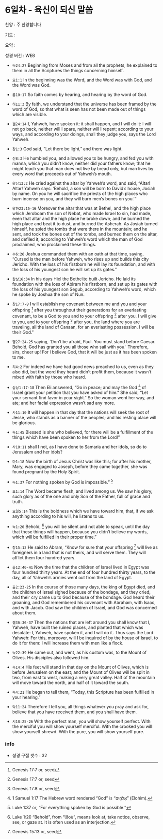 # 6일차 - 육신이 되신 말씀

찬양 : 주 찬양합니다

기도 : 

요약 : 

성경 버전 : WEB

- `눅24:27` Beginning from Moses and from all the prophets, he explained to them in all the Scriptures the things concerning himself.

- `요1:1` In the beginning was the Word, and the Word was with God, and the Word was God.

- `롬10:17` So faith comes by hearing, and hearing by the word of God.

- `히11:3` By faith, we understand that the universe has been framed by the word of God, so that what is seen has not been made out of things which are visible.

- `겔24:14` I, Yahweh, have spoken it: it shall happen, and I will do it: I will not go back, neither will I spare, neither will I repent; according to your ways, and according to your doings, shall they judge you, says the Lord Yahweh.

- `창1:3` God said, “Let there be light,” and there was light.

- `신8:3` He humbled you, and allowed you to be hungry, and fed you with manna, which you didn’t know, neither did your fathers know; that he might teach you that man does not live by bread only, but man lives by every word that proceeds out of Yahweh’s mouth.

- `왕상13:2` He cried against the altar by Yahweh’s word, and said, “Altar! Altar! Yahweh says: ‘Behold, a son will be born to David’s house, Josiah by name. On you he will sacrifice the priests of the high places who burn incense on you, and they will burn men’s bones on you.’”

- `왕하23:15-16` Moreover the altar that was at Bethel, and the high place which Jeroboam the son of Nebat, who made Israel to sin, had made, even that altar and the high place he broke down; and he burned the high place and beat it to dust, and burned the Asherah. As Josiah turned himself, he spied the tombs that were there in the mountain; and he sent, and took the bones out of the tombs, and burned them on the altar, and defiled it, according to Yahweh’s word which the man of God proclaimed, who proclaimed these things.

- `수6:26` Joshua commanded them with an oath at that time, saying, “Cursed is the man before Yahweh, who rises up and builds this city Jericho. With the loss of his firstborn he will lay its foundation, and with the loss of his youngest son he will set up its gates.”

- `왕상16:34` In his days Hiel the Bethelite built Jericho. He laid its foundation with the loss of Abiram his firstborn, and set up its gates with the loss of his youngest son Segub, according to Yahweh’s word, which he spoke by Joshua the son of Nun.

- `창17:7-8` I will establish my covenant between me and you and your offspring [^Gen17:7a] after you throughout their generations for an everlasting covenant, to be a God to you and to your offspring [^Gen17:7b] after you. I will give to you, and to your offspring [^Gen17:8a] after you, the land where you are traveling, all the land of Canaan, for an everlasting possession. I will be their God.”
[^Gen17:7a]: Genesis 17:7 or, seed 
[^Gen17:7b]: Genesis 17:7 or, seed 
[^Gen17:8a]: Genesis 17:8 or, seed 


- `행27:24-25` saying, ‘Don’t be afraid, Paul. You must stand before Caesar. Behold, God has granted you all those who sail with you.’ Therefore, sirs, cheer up! For I believe God, that it will be just as it has been spoken to me.

- `히4:2` For indeed we have had good news preached to us, even as they also did, but the word they heard didn’t profit them, because it wasn’t mixed with faith by those who heard.

- `삼상1:17-18` Then Eli answered, “Go in peace; and may the God [^1Sam1:17a] of Israel grant your petition that you have asked of him.” She said, “Let your servant find favor in your sight.” So the woman went her way, and ate; and her facial expression wasn’t sad any more.
[^1Sam1:17a]: 1 Samuel 1:17 The Hebrew word rendered “God” is “אֱלֹהִ֑ים” (Elohim). 


- `사11:10` It will happen in that day that the nations will seek the root of Jesse, who stands as a banner of the peoples; and his resting place will be glorious.

- `눅1:45` Blessed is she who believed, for there will be a fulfillment of the things which have been spoken to her from the Lord!”

- `사10:11` shall I not, as I have done to Samaria and her idols, so do to Jerusalem and her idols?

- `마1:18` Now the birth of Jesus Christ was like this; for after his mother, Mary, was engaged to Joseph, before they came together, she was found pregnant by the Holy Spirit.

- `눅1:37` For nothing spoken by God is impossible.” [^Luke1:37a]
[^Luke1:37a]: Luke 1:37 or, “For everything spoken by God is possible.” 


- `요1:14` The Word became flesh, and lived among us. We saw his glory, such glory as of the one and only Son of the Father, full of grace and truth.

- `요일5:14` This is the boldness which we have toward him, that, if we ask anything according to his will, he listens to us.

- `눅1:20` Behold, [^Luke1:20a] you will be silent and not able to speak, until the day that these things will happen, because you didn’t believe my words, which will be fulfilled in their proper time.”
[^Luke1:20a]: Luke 1:20 “Behold”, from “ἰδοὺ”, means look at, take notice, observe, see, or gaze at. It is often used as an interjection. 


- `창15:13` He said to Abram, “Know for sure that your offspring [^Gen15:13a] will live as foreigners in a land that is not theirs, and will serve them. They will afflict them four hundred years.
[^Gen15:13a]: Genesis 15:13 or, seed 


- `출12:40-41` Now the time that the children of Israel lived in Egypt was four hundred thirty years. At the end of four hundred thirty years, to the day, all of Yahweh’s armies went out from the land of Egypt.

- `출2:23-25` In the course of those many days, the king of Egypt died, and the children of Israel sighed because of the bondage, and they cried, and their cry came up to God because of the bondage. God heard their groaning, and God remembered his covenant with Abraham, with Isaac, and with Jacob. God saw the children of Israel, and God was concerned about them.

- `겔36:36-37` Then the nations that are left around you shall know that I, Yahweh, have built the ruined places, and planted that which was desolate: I, Yahweh, have spoken it, and I will do it. Thus says the Lord Yahweh: For this, moreover, will I be inquired of by the house of Israel, to do it for them: I will increase them with men like a flock.

- `눅22:39` He came out, and went, as his custom was, to the Mount of Olives. His disciples also followed him.

- `슥14:4` His feet will stand in that day on the Mount of Olives, which is before Jerusalem on the east; and the Mount of Olives will be split in two, from east to west, making a very great valley. Half of the mountain will move toward the north, and half of it toward the south.

- `눅4:21` He began to tell them, “Today, this Scripture has been fulfilled in your hearing.”

- `막11:24` Therefore I tell you, all things whatever you pray and ask for, believe that you have received them, and you shall have them.

- `시18:25-26` With the perfect man, you will show yourself perfect. With the merciful you will show yourself merciful. With the crooked you will show yourself shrewd. With the pure, you will show yourself pure.

### info

- 성경 구절 갯수 : 32